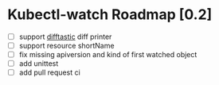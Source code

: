# Kubectl-watch Roadmap [0.2]

- [ ] support [difftastic](https://github.com/Wilfred/difftastic/) diff printer
- [ ] support resource shortName
- [ ] fix missing apiversion and kind of first watched object
- [ ] add unittest
- [ ] add pull request ci
